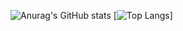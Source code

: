 ![Anurag's GitHub stats](https://github-readme-stats.vercel.app/api?username=lolrafael&show_icons=true&theme=dark)
[![Top Langs](https://github-readme-stats.vercel.app/api/top-langs/?username=lolrafael)]
